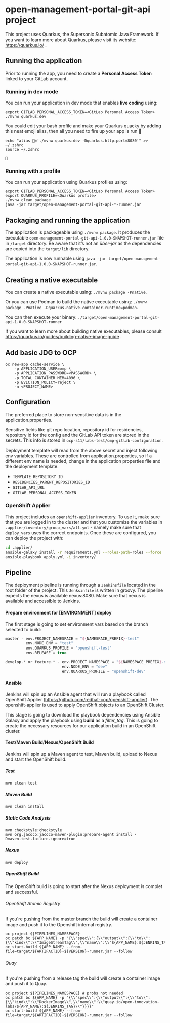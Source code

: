 # open-management-portal-git-api project

This project uses Quarkus, the Supersonic Subatomic Java Framework.
If you want to learn more about Quarkus, please visit its website: https://quarkus.io/ .

## Running the application

Prior to running the app, you need to create a **Personal Access Token** linked to your GitLab account.

### Running in dev mode 

You can run your application in dev mode that enables **live coding** using:
```
export GITLAB_PERSONAL_ACCESS_TOKEN=<GitLab Personal Access Token>
./mvnw quarkus:dev
```

You could edit your bash profile and make your Quarkus quacky by adding this neat emoji alias, then all you need to fire up your  app is run 🦆
```
echo "alias 🦆='./mvnw quarkus:dev -Dquarkus.http.port=8080'" >> ~/.zshrc
source ~/.zshrc

🦆
```

### Running with a profile 

You can run your application using Quarkus profiles using:
```
export GITLAB_PERSONAL_ACCESS_TOKEN=<GitLab Personal Access Token>
export QUARKUS_PROFILE=<Quarkus profile>
./mvnw clean package
java -jar target/open-management-portal-git-api-*-runner.jar
```

## Packaging and running the application

The application is packageable using `./mvnw package`.
It produces the executable `open-management-portal-git-api-1.0.0-SNAPSHOT-runner.jar` file in `/target` directory.
Be aware that it’s not an _über-jar_ as the dependencies are copied into the `target/lib` directory.

The application is now runnable using `java -jar target/open-management-portal-git-api-1.0.0-SNAPSHOT-runner.jar`.

## Creating a native executable

You can create a native executable using: `./mvnw package -Pnative`.

Or you can use Podman to build the native executable using: `./mvnw package -Pnative -Dquarkus.native.container-runtime=podman`.

You can then execute your binary: `./target/open-management-portal-git-api-1.0.0-SNAPSHOT-runner`

If you want to learn more about building native executables, please consult https://quarkus.io/guides/building-native-image-guide .

## Add basic JDG to OCP
```
oc new-app cache-service \
    -p APPLICATION_USER=omp \
    -p APPLICATION_PASSWORD=<PASSWORD> \
    -p TOTAL_CONTAINER_MEM=4096 \
    -p EVICTION_POLICY=reject \
    -n <PROJECT_NAME>
```

## Configuration
The preferred place to store non-sensitive data is in the application.properties.

Sensitive fields like git repo location, repository id for residencies, repository id for the config and the GitLab API token are stored in the secrets.
This info is stored in `ocp-s11/labs-test/omp-gitlab-configuration`.

Deployment template will read from the above secret and inject following env variables. These are controlled from application.properties, so if a different env name is needed, change in the application properties file and the deployment template.

* `TEMPLATE_REPOSITORY_ID`
* `RESIDENCIES_PARENT_REPOSITORIES_ID`
* `GITLAB_API_URL`
* `GITLAB_PERSONAL_ACCESS_TOKEN`

### OpenShift Applier

This project includes an `openshift-applier` inventory. To use it, make sure that you are logged in to the cluster and that you customize the variables in `.applier/inventory/group_vars/all.yml` - namely make sure that `deploy_vars` uses the correct endpoints. Once these are configured, you can deploy the project with:

```bash
cd .applier/
ansible-galaxy install -r requirements.yml --roles-path=roles --force
ansible-playbook apply.yml -i inventory/
```

## Pipeline

The deployment pipeline is running through a `Jenkinsfile` located in the root folder of the project. This `Jenksinfile` is written in groovy.
The pipeline expects the nexus is available nexus:8080. Make sure that nexus is available and accessible to Jenkins.

#### Prepare environment for [ENVIRONMENT] deploy

The first stage is going to set environment vars based on the branch selected to build:

```groovy
master - env.PROJECT_NAMESPACE = "${NAMESPACE_PREFIX}-test"
         env.NODE_ENV = "test"
         env.QUARKUS_PROFILE = "openshift-test"
         env.RELEASE = true

develop.* or feature.* - env.PROJECT_NAMESPACE = "${NAMESPACE_PREFIX}-dev"
                         env.NODE_ENV = "dev"
                         env.QUARKUS_PROFILE = "openshift-dev"
```

#### Ansible

Jenkins will spin up an Ansible agent that will run a playbook called OpenShift Applier (https://github.com/redhat-cop/openshift-applier). The openshift-applier is used to apply OpenShift objects to an OpenShift Cluster. 

This stage is going to download the playbook dependencies using Ansible Galaxy and apply the playbook using **build** as a *filter_tag*. This is going to create the necessary resources for our application build in an OpenShift cluster. 

#### Test/Maven Build/Nexus/OpenShift Build

Jenkins will spin up a Maven agent to test, Maven build, upload to Nexus and start the OpenShift build.

##### Test

```
mvn clean test
```

##### Maven Build

```
mvn clean install
```

##### Static Code Analysis

```
mvn checkstyle:checkstyle
mvn org.jacoco:jacoco-maven-plugin:prepare-agent install -Dmaven.test.failure.ignore=true
```

##### Nexus

```
mvn deploy
```

##### OpenShift Build

The OpenShift build is going to start after the Nexus deployment is complet and successful.

###### OpenShift Atomic Registry

If you're pushing from the master branch the build will create a container image and push it to the Openshift internal registry.

```
oc project ${PIPELINES_NAMESPACE}
oc patch bc ${APP_NAME} -p "{\\"spec\\":{\\"output\\":{\\"to\\":{\\"kind\\":\\"ImageStreamTag\\",\\"name\\":\\"${APP_NAME}:${JENKINS_TAG}\\"}}}}"
oc start-build ${APP_NAME} --from-file=target/${ARTIFACTID}-${VERSION}-runner.jar --follow
```

###### Quay

If you're pushing from a release tag the build will create a container image and push it to Quay.

```
oc project ${PIPELINES_NAMESPACE} # probs not needed
oc patch bc ${APP_NAME} -p "{\\"spec\\":{\\"output\\":{\\"to\\":{\\"kind\\":\\"DockerImage\\",\\"name\\":\\"quay.io/open-innovation-labs/${APP_NAME}:${JENKINS_TAG}\\"}}}}"
oc start-build ${APP_NAME} --from-file=target/${ARTIFACTID}-${VERSION}-runner.jar --follow
```

